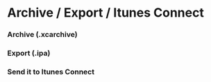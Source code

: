 # Archive / Export / Itunes Connect

### Archive (.xcarchive)
### Export (.ipa)
### Send it to Itunes Connect


